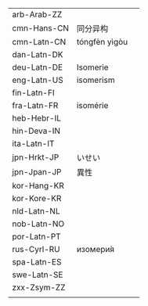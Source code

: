| | | |
|-|-|-|
| arb-Arab-ZZ |  |  |
| cmn-Hans-CN | 同分异构 |  |
| cmn-Latn-CN | tóngfèn yìgòu |  |
| dan-Latn-DK |  |  |
| deu-Latn-DE | Isomerie |  |
| eng-Latn-US | isomerism |  |
| fin-Latn-FI |  |  |
| fra-Latn-FR | isomérie |  |
| heb-Hebr-IL |  |  |
| hin-Deva-IN |  |  |
| ita-Latn-IT |  |  |
| jpn-Hrkt-JP | いせい |  |
| jpn-Jpan-JP | 異性 |  |
| kor-Hang-KR |  |  |
| kor-Kore-KR |  |  |
| nld-Latn-NL |  |  |
| nob-Latn-NO |  |  |
| por-Latn-PT |  |  |
| rus-Cyrl-RU | изомери́я |  |
| spa-Latn-ES |  |  |
| swe-Latn-SE |  |  |
| zxx-Zsym-ZZ |  |  |
|  |  |  |